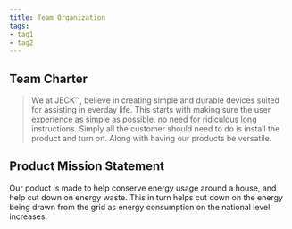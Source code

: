 ```yaml
---
title: Team Organization
tags:
- tag1
- tag2
---
```


## Team Charter
> We at JECK™, believe in creating simple and durable devices suited for assisting in everday life. This starts with making sure the user experience as simple as possible, no need for ridiculous long instructions. Simply all the customer should need to do is install the product and turn on. Along with having our products be versatile.

## Product Mission Statement

Our poduct is made to help conserve energy usage around a house, and help cut down on energy waste. This in turn helps cut down on the energy being drawn from the grid as energy consumption on the national level increases.